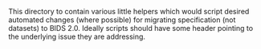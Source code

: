This directory to contain various little helpers which would script desired
automated changes (where possible) for migrating specification (not datasets)
to BIDS 2.0.  Ideally scripts should have some header pointing to the
underlying issue they are addressing.
